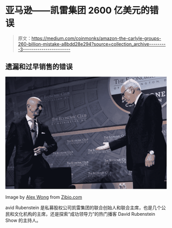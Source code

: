 # 亚马逊——凯雷集团 2600 亿美元的错误

> 原文：<https://medium.com/coinmonks/amazon-the-carlyle-groups-260-billion-mistake-a8bdd28e294?source=collection_archive---------3----------------------->

## 遗漏和过早销售的错误

![](img/92ec62b426ea7815834152b15635bb54.png)

Image by [Alex Wong](https://www.zimbio.com/photos/David+Rubenstein/Jeff+Bezos/so6oMA6ztzv/Jeff+Bezos+Speaks+Economic+Club+Washington) from [Zibio.com](https://www.zimbio.com/photos/David+Rubenstein/Jeff+Bezos/so6oMA6ztzv/Jeff+Bezos+Speaks+Economic+Club+Washington)

avid Rubenstein 是私募股权公司凯雷集团的联合创始人和联合主席，也是几个公民和文化机构的主席，还是探索“成功领导力”的热门播客 David Rubenstein Show 的主持人。